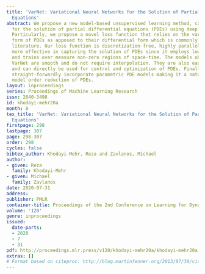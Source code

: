 ```yaml
---
title: 'VarNet: Variational Neural Networks for the Solution of Partial Differential
  Equations'
abstract: We propose a new model-based unsupervised learning method, called VarNet,
  for the solution of partial differential equations (PDEs) using deep neural networks.
  Particularly, we propose a novel loss function that relies on the variational (integral)
  form of PDEs as apposed to their differential form which is commonly used in the
  literature. Our loss function is discretization-free, highly parallelizable, and
  more effective in capturing the solution of PDEs since it employs lower-order derivatives
  and trains over measure non-zero regions of space-time. The models obtained using
  VarNet are smooth and do not require interpolation. They are also easily differentiable
  and can directly be used for control and optimization of PDEs. Finally, VarNet can
  straight-forwardly incorporate parametric PDE models making it a natural tool for
  model order reduction of PDEs.
layout: inproceedings
series: Proceedings of Machine Learning Research
issn: 2640-3498
id: khodayi-mehr20a
month: 0
tex_title: 'VarNet: Variational Neural Networks for the Solution of Partial Differential
  Equations'
firstpage: 298
lastpage: 307
page: 298-307
order: 298
cycles: false
bibtex_author: Khodayi-Mehr, Reza and Zavlanos, Michael
author:
- given: Reza
  family: Khodayi-Mehr
- given: Michael
  family: Zavlanos
date: 2020-07-31
address: 
publisher: PMLR
container-title: Proceedings of the 2nd Conference on Learning for Dynamics and Control
volume: '120'
genre: inproceedings
issued:
  date-parts:
  - 2020
  - 7
  - 31
pdf: http://proceedings.mlr.press/v120/khodayi-mehr20a/khodayi-mehr20a.pdf
extras: []
# Format based on citeproc: http://blog.martinfenner.org/2013/07/30/citeproc-yaml-for-bibliographies/
---
```

